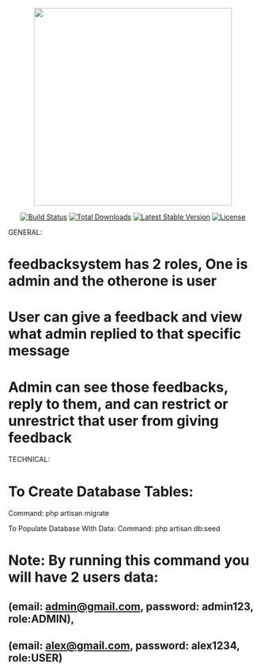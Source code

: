 <p align="center"><a href="https://laravel.com" target="_blank"><img src="https://raw.githubusercontent.com/laravel/art/master/logo-lockup/5%20SVG/2%20CMYK/1%20Full%20Color/laravel-logolockup-cmyk-red.svg" width="400"></a></p>

<p align="center">
<a href="https://travis-ci.org/laravel/framework"><img src="https://travis-ci.org/laravel/framework.svg" alt="Build Status"></a>
<a href="https://packagist.org/packages/laravel/framework"><img src="https://img.shields.io/packagist/dt/laravel/framework" alt="Total Downloads"></a>
<a href="https://packagist.org/packages/laravel/framework"><img src="https://img.shields.io/packagist/v/laravel/framework" alt="Latest Stable Version"></a>
<a href="https://packagist.org/packages/laravel/framework"><img src="https://img.shields.io/packagist/l/laravel/framework" alt="License"></a>
</p>

GENERAL:
# feedbacksystem has 2 roles, One is admin and the otherone is user
# User can give a feedback and view what admin replied to that specific message
# Admin can see those feedbacks, reply to them, and can restrict or unrestrict that user from giving feedback

TECHNICAL:
# To Create Database Tables:
 Command: php artisan migrate

 To Populate Database With Data:
 Command: php artisan db:seed

# Note: By running this command you will have 2 users data:

## (email: admin@gmail.com, password: admin123, role:ADMIN), 
## (email: alex@gmail.com, password: alex1234, role:USER)



